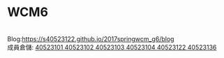 # WCM6

<br/>
Blog:<a href="https://s40523122.github.io/2017springwcm_g6/blog">https://s40523122.github.io/2017springwcm_g6/blog</a><br/>
成員倉儲:
<a href="https://github.com/s40523101">40523101 </a>
<a href="https://github.com/s40523102">40523102 </a>
<a href="https://github.com/s40523103">40523103 </a>
<a href="https://github.com/s40523104">40523104 </a>
<a href="https://github.com/s40523122">40523122 </a>
<a href="https://github.com/s40523136">40523136 </a>